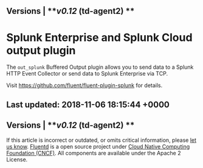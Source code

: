 
Versions \| ***v0.12* (td-agent2) **
------------------------------------------------------------------------

Splunk Enterprise and Splunk Cloud output plugin
================================================

The `out_splunk` Buffered Output plugin allows you to send data to a
Splunk HTTP Event Collector or send data to Splunk Enterprise via TCP.

Visit https://github.com/fluent/fluent-plugin-splunk for details.


Last updated: 2018-11-06 18:15:44 +0000
------------------------------------------------------------------------
Versions \| ***v0.12* (td-agent2) **
------------------------------------------------------------------------

If this article is incorrect or outdated, or omits critical information,
please [let us
know](https://github.com/fluent/fluentd-docs/issues?state=open).
[Fluentd](http://www.fluentd.org/) is a open source project under [Cloud
Native Computing Foundation (CNCF)](https://cncf.io/). All components
are available under the Apache 2 License.
